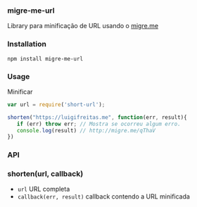 ### migre-me-url

Library para minificação de URL usando o [migre.me](http://migre.me)

### Installation

    npm install migre-me-url

### Usage

Minificar

```javascript
var url = require('short-url');

shorten("https://luigifreitas.me", function(err, result){
   if (err) throw err; // Mostra se ocorreu algum erro.
   console.log(result) // http://migre.me/qThaV
})
```

### API

### shorten(url, callback)
* `url` URL completa
* `callback(err, result)` callback contendo a URL minificada
